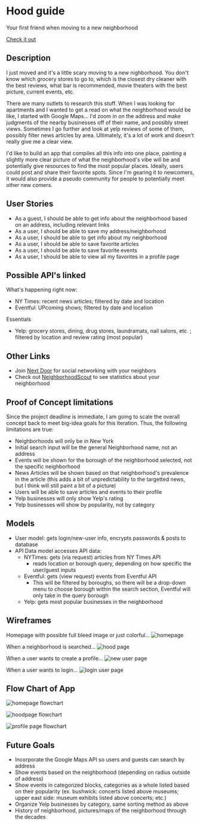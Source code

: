 # Hood guide
  Your first friend when moving to a new neighborhood
  
  [Check it out](https://serene-haleakala-88821.herokuapp.com/)

## Description
  I just moved and it's a little scary moving to a new nighborhood. You don't know which grocery stores to go to, which is the closest dry cleaner with the best reviews, what bar is recommended, movie theaters with the best picture, current events, etc. 
  
  There are many outlets to research this stuff. When I was looking for apartments and I wanted to get a read on what the neighborhood would be like, I started with Google Maps... I'd zoom in on the address and make judgments of the nearby businesses off of their name, and possibly street views. Sometimes I go further and look at yelp reviews of some of them, possibly filter news articles by area. Ultimately, it's a lot of work and doesn't really give me a clear view.
  
  I'd like to build an app that compiles all this info into one place, painting a slightly more clear picture of what the neighborhood's vibe will be and potentially give resources to find the most popular places. Ideally, users could post and share their favorite spots. Since I'm gearing it to newcomers, it would also provide a pseudo community for people to potentially meet other new comers. 

## User Stories

  - As a guest, I should be able to get info about the neighborhood based on an address, including relevant links
  - As a user, I should be able to save my address/neighborhood
  - As a user, I should be able to get info about my neighborhood
  - As a user, I should be able to save favorite articles
  - As a user, I should be able to save favorite events
  - As a user, I should be able to view all my favorites in a profile page

## Possible API's linked

What's happening right now:
  - NY Times: recent news articles; filtered by date and location
  - Eventful: UPcoming shows; filtered by date and location

Essentials
  - Yelp: grocery stores, dining, drug stores, laundramats, nail salons, etc. ; filtered by location and review rating (most popular)

## Other Links

  - Join [Next Door](https://nextdoor.com/find-neighborhood/) for social networking with your neighbors
  - Check out [NeighborhoodScout](http://www.neighborhoodscout.com/) to see statistics about your neighborhood

## Proof of Concept limitations
  
  Since the project deadline is immediate, I am going to scale the overall concept back to meet big-idea goals for this iteration. Thus, the following limitations are true:
  
  - Neighborhoods will only be in New York
  - Initial search input will be the general Neighborhood name, not an address
  - Events will be shown for the borough of the neighborhood selected, not the specific neighborhood
  - News Articles will be shown based on that neighborhood's prevalence in the article (this adds a bit of unpredictability to the targetted news, but I think will still paint a bit of a picture)
  - Users will be able to save articles and events to their profile
  - Yelp businesses will only show Yelp's rating
  - Yelp businesses will show by popularity, not by category

## Models

  - User model: gets login/new-user info, encrypts passwords & posts to database
  - API Data model accesses API data: 
    - NYTimes: gets (via request) articles from NY Times API
      - reads location or borough query, depending on how specific the user/guest inputs
    - Eventful: gets (view request) events from Eventful API
      - This will be filtered by boroughs, so there will be a drop-down menu to choose borough within the search section, Eventful will only take in the query borough 
    - Yelp: gets most popular businesses in the neighborhood

## Wireframes

Homepage with possible full bleed image or just colorful...
![homepage](/wireframes/home.jpg)

When a neighborhood is searched...
![hood page](/wireframes/hood-page.jpg)

When a user wants to create a profile...
![new user page](/wireframes/new-user.jpg)

When a user wants to login...
![login user page](/wireframes/login-user.jpg)

## Flow Chart of App

![homepage flowchart](/wireframes/flowcharts/homepage.jpeg)

![hoodpage flowchart](/wireframes/flowcharts/hoodpage.jpeg)

![profile page flowchart](/wireframes/flowcharts/profilepage.jpeg)

## Future Goals

  - Incorporate the Google Maps API so users and guests can search by address
  - Show events based on the neighborhood (depending on radius outside of address)
  - Show events in categorized blocks, categories as a whole listed based on their popularity (ex. bushwick: concerts listed above museums; upper east side: museum exhibits listed above concerts; etc.)
  - Organize Yelp businesses by category, same sorting method as above
  - History of neighborhood, pictures/maps of the neighborhood through the decades
